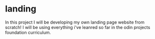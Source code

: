 # landing

In this project I will be developing my own landing page website from scratch! I will be using everything i've leanred so far in the odin projects foundation curriculum. 

